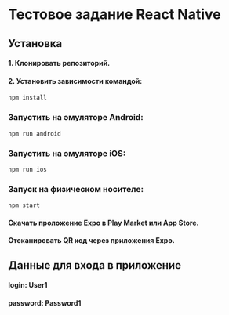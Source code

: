 # Тестовое задание React Native

## Установка

#### 1. Клонировать репозиторий.

#### 2. Установить зависимости командой:
```npm install```

### Запустить на эмуляторе Android:
```npm run android```

### Запустить на эмуляторе iOS:
```npm run ios```

### Запуск на физическом носителе:
```npm start```
#### Скачать проложение Expo в Play Market или App Store.
#### Отсканировать QR код через приложения Expo.

## Данные для входа в приложение

#### login: User1
#### password: Password1
